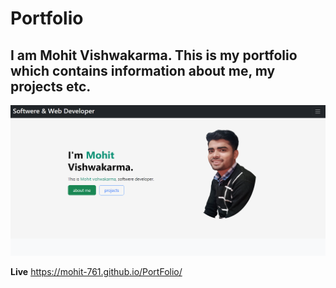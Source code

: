 # Portfolio
## I am Mohit Vishwakarma. This is my portfolio which contains information about me, my projects etc.

![portfolio-image](./project-img/portfolio.png)

**Live**
https://mohit-761.github.io/PortFolio/
